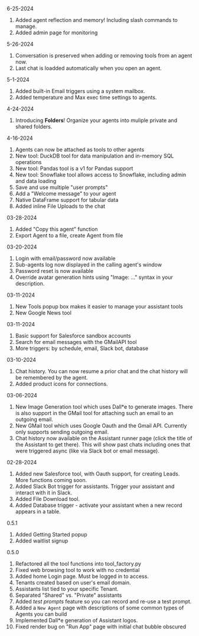 6-25-2024
1. Added agent reflection and memory! Including slash commands to manage.
1. Added admin page for monitoring

5-26-2024
1. Conversation is preserved when adding or removing tools from an agent now.
1. Last chat is loadded automatically when you open an agent.

5-1-2024
1. Added built-in Email triggers using a system mailbox.
1. Added temperature and Max exec time settings to agents.

4-24-2024
1. Introducing **Folders**! Organize your agents into muliple private and shared folders.

4-16-2024
1. Agents can now be attached as tools to other agents
1. New tool: DuckDB tool for data manipulation and in-memory SQL operations
1. New tool: Pandas tool is a v1 for Pandas support
1. New tool: Snowflake tool allows access to Snowflake, including admin and data loading
1. Save and use multiple "user prompts"
1. Add a "Welcome message" to your agent
1. Native DataFrame support for tabular data
1. Added inline File Uploads to the chat


03-28-2024
1. Added "Copy this agent" function
1. Export Agent to a file, create Agent from file

03-20-2024
1. Login with email/password now available
1. Sub-agents log now displayed in the calling agent's window
1. Password reset is now available
1. Override avatar generation hints using "Image: ..." syntax in your description.

03-11-2024
1. New Tools popup box makes it easier to manage your assistant tools
1. New Google News tool

03-11-2024
1. Basic support for Salesforce sandbox accounts
1. Search for email messages with the GMailAPI tool
1. More triggers: by schedule, email, Slack bot, database

03-10-2024

1. Chat history. You can now resume a prior chat and the chat history will be
remembered by the agent.
1. Added product icons for connections.

03-06-2024

1. New Image Generation tool which uses Dall*e to generate images. There is also
support in the GMail tool for attaching such an email to an outgoing email.
1. New GMail tool which uses Google Oauth and the Gmail API. Currently only supports
sending outgoing email.
1. Chat history now available on the Assistant runner page (click the title of
the Assistant to get there). This will show past chats including ones that were triggered
async (like via Slack bot or email message).

02-28-2024

1. Added new Salesforce tool, with Oauth support, for creating Leads. More
functions coming soon.
1. Added Slack Bot trigger for assistants. Trigger your assistant and interact
with it in Slack.
1. Added File Download tool.
1. Added Database trigger - activate your assistant when a new record appears in a table.
 

0.5.1

1. Added Getting Started popup
1. Added waitlist signup

0.5.0

1. Refactored all the tool functions into tool_factory.py
1. Fixed web browsing tool to work with no credential
1. Added home Login page. Must be logged in to access.
1. Tenants created based on user's email domain.
1. Assistants list tied to your specific Tenant. 
1. Separated "Shared" vs. "Private" assistants
1. Added _test prompts_ feature so you can record and re-use a test prompt.
1. Added a `New Agent` page with descriptions of some common types of Agents
you can build
1. Implemented Dall*e generation of Assistant logos.
1. Fixed render bug on "Run App" page with initial chat bubble obscured

